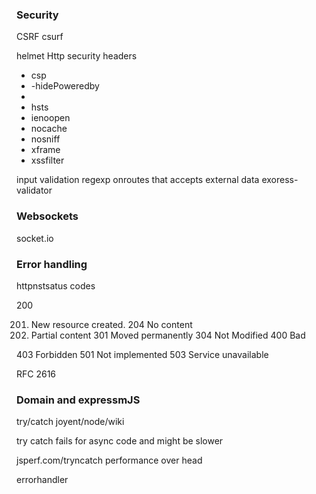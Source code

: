 ### Security

CSRF csurf

helmet Http security headers
- csp
- -hidePoweredby
- 
- hsts
- ienoopen
- nocache
- nosniff
- xframe
- xssfilter


input validation 
regexp onroutes that accepts external data 
exoress-validator
### Websockets

socket.io

### Error handling
httpnstsatus codes 

200

201. New resource created.
204  No content
2.  Partial content
301 Moved permanently
304 Not Modified
400 Bad 

403 Forbidden
501 Not implemented
503 Service unavailable

RFC 2616

### Domain and expressmJS
try/catch
joyent/node/wiki

try catch fails for async code
and might be slower

jsperf.com/tryncatch performance over head


errorhandler
